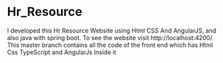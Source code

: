 # Hr_Resource
I developed this Hr Resource Website using Html CSS And AngularJS, and also java with spring boot. To see the website visit http://localhost:4200/
This master branch contains all the code of the front end which has Html Css TypeScript and AngularJs Inside it
